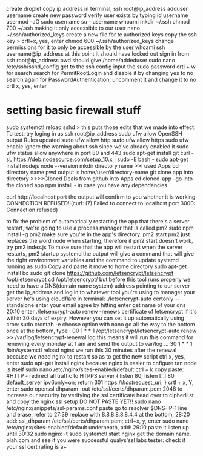 create droplet
copy ip address
in terminal, ssh root@ip_address
adduser username
create new password
verify user exists by typing id username
usermod -aG sudo username
su - username
whoami
mkdir ~/.ssh
chmod 700 ~/.ssh  making it only accessible to our user
nano ~/.ssh/authorized_keys  create a new file for te authorized keys
copy the ssh key > crtl+x, yes, enter
chmod 600 ~/.ssh/authorized_keys change permissions for it to only be accessible by the user
whoami
ssh username@ip_address at this point it should have locked out sign in from ssh root@ip_address
pwd should give /home/addeduser
sudo nano /etc/ssh/sshd_config get to the ssh config
input the sudo password
crtl + w for search
search for PermitRootLogin and disable it by changing yes to no
search again for PasswordAuthentication, uncomment it and change it to no
crtl x, yes, enter
# setting basic firewall stuff
sudo systemctl reload sshd > this puts those edits that we made into effect.
To test: try loging in as ssh root@ip_address
sudo ufw allow OpenSSH   output Rules updated
sudo ufw allow http
sudo ufw allow https
sudo ufw enable   ignore the warning about ssh since we've already enabled it
sudo ufw status   allow anywhere in port 80 and 443
sudo apt-get install git 
curl -sL https://deb.nodesource.com/setup_10.x | sudo -E bash -
sudo apt-get install nodejs
node --version
mkdir directory name >>I used Apps
cd directory name
pwd output is home/user/directory-name
git clone app into directory >>>>Cloned Deals from github into Apps
cd cloned-app -go into the cloned app
npm install - in case you have any dependencies
>>>>
curl http://localhost:port  the output will confirm to you whether it is working. CONNECTION REFUSED!!(curl: (7) Failed to connect to localhost port 3000: Connection refused)

to fix the problem of automatically restarting the app that there's a server restart, we're going to use a process manager that is called pm2
sudo npm install -g pm2
make sure you're in the app's directory.
pm2 start pm2 just replaces the word node when starting, therefore if pm2 start doesn't work, try pm2 index.js
To make sure that the app will restart when the server restarts, pm2 startup systemd the output will give a command that will give the right environment variables and the command to update systemd running as sudo
Copy and paste it
move to home directory
sudo apt-get install bc
sudo git clone https://github.com/letsencrypt/letsencrypt /opt/letsencrypt
cd /opt/letsencrypt/
but before this tool runs properly we need to have a DNS(domain name system) address pointing to our server
get the ip_address and log in to whatever tool you're using to manager your server he's using cloudflare
in terminal: ./letsencrypt-auto certonly --standalone 
enter your email
agree by hitting enter
get name of your dns 20:10
enter
./letsencrypt-auto renew -renews certificate of letsencrypt if it's within 30 days of expiry. However you can set it up automatically using cron:
sudo crontab -e
choose option with nano
go all the way to the bottom
once at the bottom, type :    00 1 * * 1 /opt/letsencrypt/letsencrypt-auto renew >> /var/log/letsencrypt-renewal.log
this means it will run this command for renewing every monday at 1 am and send the output to var/log ...
30 1 * * 1 /bin/systemctl reload nginx  we run this 30 minutes after the renewal because we need nginx to restart so as to get the new script
ctrl x, yes, enter
sudo apt-get install nginx because nginx is easier to cnfigure tan node js itself
sudo nano /etc/nginx/sites-enabled/default
ctrl + k
copy paste:    #HTTP - redirect all traffic to HTPPS
server {
    listen 80;
    listen [::]:80 default_server ipv6only=on;
    return 301 https://$host$request_uri;
}
crtl + x, Y, enter
 sudo openssl dhparam -out /etc/ssl/certs/dhparam.pem 2048    to increase our security by verifying the ssl certificate
 head over to cipherli.st and copy the nginx ssl setup DO NOT PASTE YET!!
 sudo nano /etc/nginx/snippets/ssl-params.conf 
 paste
 go to resolver $DNS-IP-1 line and erase, refer to 27:39 replace with 8.8.8.8.8.8.4.4
 at the bottom, 28:20 add: 
 ssl_dhparam /etc/ssl/certs/dhparam.pem;
 ctrl+x, y, enter
 sudo nano /etc/nginx/sites-enabled/default
 underneath, add: 29:10 paste it listen up until 30:32
 sudo nginx -t
 sudo systemctl start nginx
 get the domain name. blah.com and see if you were successful
 qualys'ssl labs tester: check if your ssl cert rating is a+